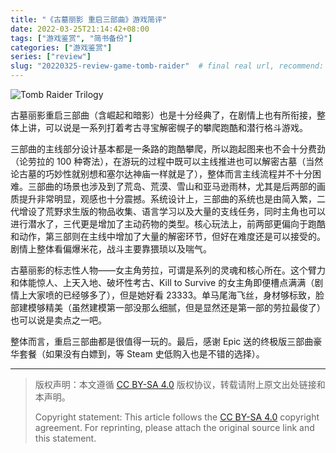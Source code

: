 ```yaml
---
title: "《古墓丽影 重启三部曲》游戏简评"
date: 2022-03-25T21:14:42+08:00
tags: ["游戏鉴赏", "简书备份"]
categories: ["游戏鉴赏"]
series: ["review"]
slug: "20220325-review-game-tomb-raider"  # final real url, recommend: start by date, follow lower case words with hyphen splitter. E.g., `20230316-text-title`
---
```


![Tomb Raider Trilogy](/img/posts/9835942-494cc182e0675877.jpg "Tomb Raider Trilogy")

古墓丽影重启三部曲（含崛起和暗影）也是十分经典了，在剧情上也有所衔接，整体上讲，可以说是一系列打着考古寻宝解密幌子的攀爬跑酷和潜行格斗游戏。

三部曲的主线部分设计基本都是一条路的跑酷攀爬，所以跑起图来也不会十分费劲（论劳拉的 100 种寄法），在游玩的过程中既可以主线推进也可以解密古墓（当然论古墓的巧妙性就别想和塞尔达神庙一样就是了），整体而言主线流程并不十分困难。三部曲的场景也涉及到了荒岛、荒漠、雪山和亚马逊雨林，尤其是后两部的画质提升非常明显，观感也十分震撼。系统设计上，三部曲的系统也是由简入繁，二代增设了荒野求生版的物品收集、语言学习以及大量的支线任务，同时主角也可以进行潜水了，三代更是增加了主动药物的类型。核心玩法上，前两部更偏向于跑酷和动作，第三部则在主线中增加了大量的解密环节，但好在难度还是可以接受的。剧情上整体看偏爆米花，战斗主要靠猥琐以及喘气。

古墓丽影的标志性人物——女主角劳拉，可谓是系列的灵魂和核心所在。这个臂力和体能惊人、上天入地、破坏性考古、Kill to Survive 的女主角即便槽点满满（剧情上大家喷的已经够多了），但是她好看 23333。单马尾海飞丝，身材够标致，脸部建模够精美（虽然建模第一部没那么细腻，但是显然还是第一部的劳拉最俊了）也可以说是卖点之一吧。

整体而言，重启三部曲都是很值得一玩的。最后，感谢 Epic 送的终极版三部曲豪华套餐（如果没有白嫖到，等 Steam 史低购入也是不错的选择）。


---

> 版权声明：本文遵循 [CC BY-SA 4.0](https://creativecommons.org/licenses/by-sa/4.0/deed.zh) 版权协议，转载请附上原文出处链接和本声明。
>
> Copyright statement: This article follows the [CC BY-SA 4.0](https://creativecommons.org/licenses/by-sa/4.0/deed.en) copyright agreement. For reprinting, please attach the original source link and this statement.
